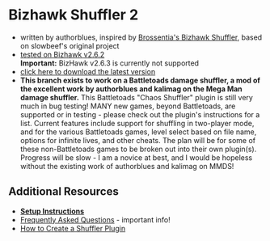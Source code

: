 # Bizhawk Shuffler 2
* written by authorblues, inspired by [Brossentia's Bizhawk Shuffler](https://github.com/brossentia/BizHawk-Shuffler), based on slowbeef's original project
* [tested on Bizhawk v2.6.2](https://github.com/TASVideos/BizHawk/releases/tag/2.6.2)  
  **Important:** BizHawk v2.6.3 is currently not supported
* [click here to download the latest version](https://github.com/authorblues/bizhawk-shuffler-2/archive/refs/heads/main.zip)
* **This branch exists to work on a Battletoads damage shuffler, a mod of the excellent work by authorblues and kalimag on the Mega Man damage shuffler.** This Battletoads "Chaos Shuffler" plugin is still very much in bug testing! MANY new games, beyond Battletoads, are supported or in testing - please check out the plugin's instructions for a list. Current features include support for shuffling in two-player mode, and for the various Battletoads games, level select based on file name, options for infinite lives, and other cheats. The plan will be for some of these non-Battletoads games to be broken out into their own plugin(s). Progress will be slow - I am a novice at best, and I would be hopeless without the existing work of authorblues and kalimag on MMDS!

## Additional Resources
* **[Setup Instructions](https://github.com/authorblues/bizhawk-shuffler-2/wiki/Setup-Instructions)**
* [Frequently Asked Questions](https://github.com/authorblues/bizhawk-shuffler-2/wiki/Frequently-Asked-Questions) - important info!
* [How to Create a Shuffler Plugin](https://github.com/authorblues/bizhawk-shuffler-2/wiki/How-to-Create-a-Shuffler-Plugin)
